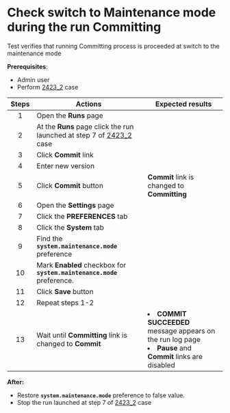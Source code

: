 # Check switch to Maintenance mode during the run Committing

Test verifies that running Committing process is proceeded at switch to the maintenance mode

**Prerequisites**:
- Admin user
- Perform [2423_2](2423_2.md) case

| Steps | Actions | Expected results |
| :---: | --- | --- |
| 1 | Open the **Runs** page | |
| 2 | At the **Runs** page click the run launched at step 7 of [2423_2](2423_2.md) case | |
| 3 | Click **Commit** link | |
| 4 | Enter new version | |
| 5 | Click **Commit** button | **Commit** link is changed to **Committing** |
| 6 | Open the **Settings** page | |
| 7 | Click the **PREFERENCES** tab | |
| 8 | Click the **System** tab | |
| 9 | Find the **`system.maintenance.mode`** preference |  |
| 10 | Mark **Enabled** checkbox for **`system.maintenance.mode`** preference. | |
| 11 | Click **Save** button | |
| 12 | Repeat steps 1-2 | |
| 13 | Wait until **Committing** link is changed to **Commit** | <li> **COMMIT SUCCEEDED** message appears on the run log page <li> **Pause** and **Commit** links are disabled |

**After:**
- Restore **`system.maintenance.mode`** preference to false value.
- Stop the run launched at step 7 of [2423_2](2423_2.md) case
